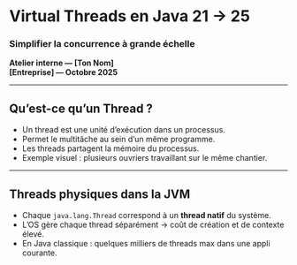 # Virtual Threads en Java 21 → 25  
### Simplifier la concurrence à grande échelle  
**Atelier interne — [Ton Nom]**  
**[Entreprise] — Octobre 2025**

---

## Qu’est-ce qu’un Thread ?
- Un thread est une unité d’exécution dans un processus.
- Permet le multitâche au sein d’un même programme.
- Les threads partagent la mémoire du processus.
- Exemple visuel : plusieurs ouvriers travaillant sur le même chantier.

---

## Threads physiques dans la JVM
- Chaque `java.lang.Thread` correspond à un **thread natif** du système.
- L’OS gère chaque thread séparément → coût de création et de contexte élevé.
- En Java classique : quelques milliers de threads max dans une appli courante.

